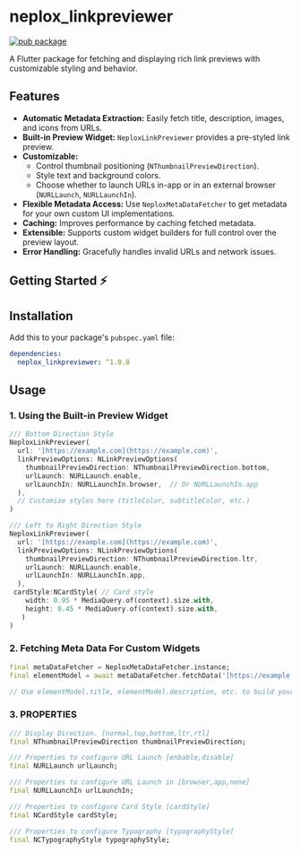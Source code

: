 # neplox_linkpreviewer

[![pub package](https://img.shields.io/pub/v/neplox_linkpreviewer.svg)](https://pub.dev/packages/neplox_linkpreviewer)

A Flutter package for fetching and displaying rich link previews with customizable styling and behavior.

## Features

- **Automatic Metadata Extraction:** Easily fetch title, description, images, and icons from URLs.
- **Built-in Preview Widget:** `NeploxLinkPreviewer` provides a pre-styled link preview.
- **Customizable:**
    - Control thumbnail positioning (`NThumbnailPreviewDirection`).
    - Style text and background colors.
    - Choose whether to launch URLs in-app or in an external browser (`NURLLaunch`, `NURLLaunchIn`).
- **Flexible Metadata Access:** Use `NeploxMetaDataFetcher` to get metadata for your own custom UI implementations.
- **Caching:** Improves performance by caching fetched metadata.
- **Extensible:** Supports custom widget builders for full control over the preview layout.
- **Error Handling:** Gracefully handles invalid URLs and network issues.

## Getting Started ⚡️

## Installation

Add this to your package's `pubspec.yaml` file:

```yaml
dependencies:
  neplox_linkpreviewer: ^1.0.8

``````
## Usage
### 1. Using the Built-in Preview Widget

```dart
/// Bottom Direction Style
NeploxLinkPreviewer(
  url: '[https://example.com](https://example.com)',
  linkPreviewOptions: NLinkPreviewOptions(
    thumbnailPreviewDirection: NThumbnailPreviewDirection.bottom,
    urlLaunch: NURLLaunch.enable,
    urlLaunchIn: NURLLaunchIn.browser,  // Or NURLLaunchIn.app
  ),
  // Customize styles here (titleColor, subtitleColor, etc.)
)

/// Left to Right Direction Style
NeploxLinkPreviewer(
  url: '[https://example.com](https://example.com)',
  linkPreviewOptions: NLinkPreviewOptions(
    thumbnailPreviewDirection: NThumbnailPreviewDirection.ltr,
    urlLaunch: NURLLaunch.enable,
    urlLaunchIn: NURLLaunchIn.app,
  ),
 cardStyle:NCardStyle( // Card style
    width: 0.95 * MediaQuery.of(context).size.with,
    height: 0.45 * MediaQuery.of(context).size.with,
   )
)

``````
### 2. Fetching Meta Data For Custom Widgets

```Dart
final metaDataFetcher = NeploxMetaDataFetcher.instance;
final elementModel = await metaDataFetcher.fetchData('[https://example.com](https://example.com)');

// Use elementModel.title, elementModel.description, etc. to build your own UI.

``````
### 3. PROPERTIES
```Dart
/// Display Direction. [normal,top,bottom,ltr,rtl]
final NThumbnailPreviewDirection thumbnailPreviewDirection;

/// Properties to configure URL Launch [enbable,disable]
final NURLLaunch urlLaunch;

/// Properties to configure URL Launch in [browser,app,none]
final NURLLaunchIn urlLaunchIn;

/// Properties to configure Card Style [cardStyle]
final NCardStyle cardStyle;

/// Properties to configure Typography [typographyStyle]
final NCTypographyStyle typographyStyle;
``````